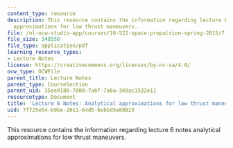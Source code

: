 ```yaml
---
content_type: resource
description: This resource contains the information regarding lecture 6 notes analytical
  approximations for low thrust maneuvers.
file: /ol-ocw-studio-app/courses/16-522-space-propulsion-spring-2015/7f725e54b9be201164d56ebbd5e08023_MIT16_522S15_Lecture6.pdf
file_size: 348550
file_type: application/pdf
learning_resource_types:
- Lecture Notes
license: https://creativecommons.org/licenses/by-nc-sa/4.0/
ocw_type: OCWFile
parent_title: Lecture Notes
parent_type: CourseSection
parent_uid: 35ee9188-780d-7a6f-7a6a-369ac1532e11
resourcetype: Document
title: 'Lecture 6 Notes: Analytical approximations for low thrust maneuvers'
uid: 7f725e54-b9be-2011-64d5-6ebbd5e08023
---
```

This resource contains the information regarding lecture 6 notes analytical approximations for low thrust maneuvers.